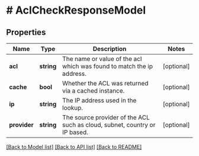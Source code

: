 # # AclCheckResponseModel

## Properties

Name | Type | Description | Notes
------------ | ------------- | ------------- | -------------
**acl** | **string** | The name or value of the acl which was found to match the ip address. | [optional]
**cache** | **bool** | Whether the ACL was returned via a cached instance. | [optional]
**ip** | **string** | The IP address used in the lookup. | [optional]
**provider** | **string** | The source provider of the ACL such as cloud, subnet, country or IP based. | [optional]

[[Back to Model list]](../../README.md#models) [[Back to API list]](../../README.md#endpoints) [[Back to README]](../../README.md)
